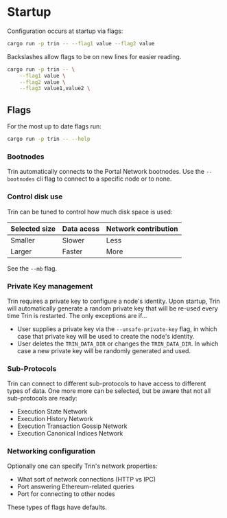 # Startup

Configuration occurs at startup via flags:

```sh
cargo run -p trin -- --flag1 value --flag2 value
```
Backslashes allow flags to be on new lines for easier reading.
```sh
cargo run -p trin -- \
    --flag1 value \
    --flag2 value \
    --flag3 value1,value2 \
```

## Flags

For the most up to date flags run:

```sh
cargo run -p trin -- --help
```
### Bootnodes

Trin automatically connects to the Portal Network bootnodes.
Use the `--bootnodes` cli flag to connect to a specific node
or to none.

### Control disk use

Trin can be tuned to control how much disk space is used:

|Selected size|Data acess|Network contribution|
|-|-|-|
|Smaller|Slower|Less|
|Larger|Faster|More|

See the `--mb` flag.


### Private Key management

Trin requires a private key to configure a node's identity. Upon startup,
Trin will automatically generate a random private key that will be re-used
every time Trin is restarted. The only exceptions are if...
- User supplies a private key via the `--unsafe-private-key` flag, in which
  case that private key will be used to create the node's identity.
- User deletes the `TRIN_DATA_DIR` or changes the `TRIN_DATA_DIR`. In which 
  case a new private key will be randomly generated and used.

### Sub-Protocols

Trin can connect to different sub-protocols to have access to
different types of data. One more more can be selected, but be aware
that not all sub-protocols are ready:

- Execution State Network
- Execution History Network
- Execution Transaction Gossip Network
- Execution Canonical Indices Network

### Networking configuration

Optionally one can specify Trin's network properties:
- What sort of network connections (HTTP vs IPC)
- Port answering Ethereum-related queries
- Port for connecting to other nodes

These types of flags have defaults.
